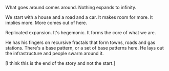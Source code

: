 
What goes around comes around. Nothing expands to infinity.

We start with a house and a road and a car. It makes room for more. It
implies more. More comes out of here.

Replicated expansion. It's hegemonic. It forms the core of what we
are.

He has his fingers on recursive fractals that form towns, roads and
gas stations. There's a base pattern, or a set of base patterns
here. He lays out the infrastructure and people swarm around it.

[I think this is the end of the story and not the start.]
